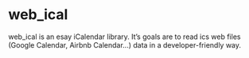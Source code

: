 # web_ical
web_ical is an esay iCalendar library.  It’s goals are to read ics web files (Google Calendar, Airbnb Calendar...) data in a developer-friendly way.
